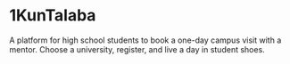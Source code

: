 # 1KunTalaba
A platform for high school students to book a one-day campus visit with a mentor. Choose a university, register, and live a day in student shoes.
